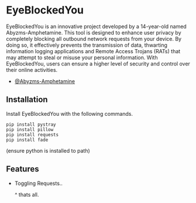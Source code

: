 # EyeBlockedYou
EyeBlockedYou is an innovative project developed by a 14-year-old named Abyzms-Amphetamine. This tool is designed to enhance user privacy by completely blocking all outbound network requests from your device. By doing so, it effectively prevents the transmission of data, thwarting information logging applications and Remote Access Trojans (RATs) that may attempt to steal or misuse your personal information. With EyeBlockedYou, users can ensure a higher level of security and control over their online activities.
- [@Abyzms-Amphetamine](https://www.github.com/Abyzms-Amphetamine)

## Installation

Install EyeBlockedYou with the following commands.

```
pip install pystray
pip install pillow
pip install requests
pip install fade

```
 (ensure python is installed to path)
## Features

- Toggling Requests..
   
    ^ thats all.


